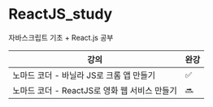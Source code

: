# ReactJS_study
자바스크립트 기초 + React.js 공부

|강의|완강|
|---|---|
|노마드 코더 - 바닐라 JS로 크롬 앱 만들기|✅|
|노마드 코더 - ReactJS로 영화 웹 서비스 만들기|🔜|

